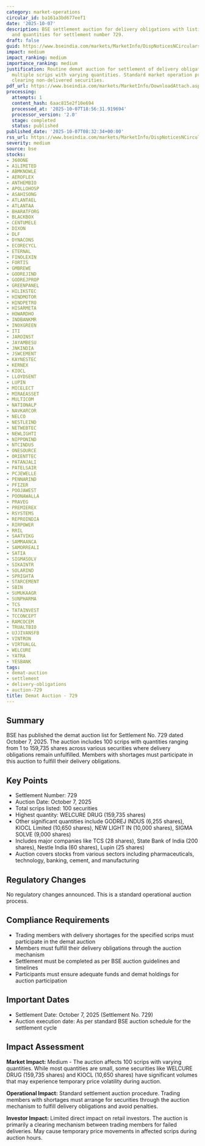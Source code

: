 ```yaml
---
category: market-operations
circular_id: ba161a3bd677eef1
date: '2025-10-07'
description: BSE settlement auction for delivery obligations with listing of scrips
  and quantities for settlement number 729.
draft: false
guid: https://www.bseindia.com/markets/MarketInfo/DispNoticesNCirculars.aspx?Noticeid={E22F73D3-3DB9-4115-A03B-6B7172EF57B1}&noticeno=20251007-9&dt=10/07/2025&icount=9&totcount=79&flag=0
impact: medium
impact_ranking: medium
importance_ranking: medium
justification: Routine demat auction for settlement of delivery obligations affecting
  multiple scrips with varying quantities. Standard market operation procedure for
  clearing non-delivered securities.
pdf_url: https://www.bseindia.com/markets/MarketInfo/DownloadAttach.aspx?id=20251007-9&attachedId=79b64161-f837-4c55-bf4b-ff4f5bf1203d
processing:
  attempts: 1
  content_hash: 6aac815e2f10e694
  processed_at: '2025-10-07T18:56:31.919694'
  processor_version: '2.0'
  stage: completed
  status: published
published_date: '2025-10-07T08:32:34+00:00'
rss_url: https://www.bseindia.com/markets/MarketInfo/DispNoticesNCirculars.aspx?Noticeid={E22F73D3-3DB9-4115-A03B-6B7172EF57B1}&noticeno=20251007-9&dt=10/07/2025&icount=9&totcount=79&flag=0
severity: medium
source: bse
stocks:
- 360ONE
- A1LIMITED
- ABMKNOWLE
- AEROFLEX
- ANTHEMBIO
- APOLLOHOSP
- ASAHISONG
- ATLANTAEL
- ATLANTAA
- BHARATFORG
- BLACKBOX
- CENTUMELE
- DIXON
- DLF
- DYNACONS
- ECORECYCL
- ETERNAL
- FINOLEXIN
- FORTIS
- GMBREWE
- GODREJIND
- GODREJPROP
- GREENPANEL
- HILIKSTEC
- HINDMOTOR
- HINDPETRO
- HISARMETA
- HOWARDHO
- INDBANKMR
- INOXGREEN
- ITI
- JAROINST
- JAYAMBESU
- JNKINDIA
- JSWCEMENT
- KAYNESTEC
- KERNEX
- KIOCL
- LLOYDSENT
- LUPIN
- MICELECT
- MIRAEASSET
- MULTICOM
- NATIONALP
- NAVKARCOR
- NELCO
- NESTLEIND
- NETWEBTEC
- NEWLIGHTI
- NIPPONIND
- NTCINDUS
- ONESOURCE
- ORIENTTEC
- PATANJALI
- PATELSAIR
- PCJEWELLE
- PENNARIND
- PFIZER
- POOJAWEST
- POONAWALLA
- PRAVEG
- PREMIEREX
- RSYSTEMS
- REPROINDIA
- RIRPOWER
- RRIL
- SAATVIKG
- SAMMAANCA
- SAMORREALI
- SATIA
- SIGMASOLV
- SIKAINTR
- SOLARIND
- SPRIGHTA
- STARCEMENT
- SBIN
- SUMUKAAGR
- SUNPHARMA
- TCS
- TATAINVEST
- TCCONCEPT
- RAMCOCEM
- TRUALTBIO
- UJJIVANSFB
- VINTRON
- VIRTUALGL
- WELCURE
- YATRA
- YESBANK
tags:
- demat-auction
- settlement
- delivery-obligations
- auction-729
title: Demat Auction - 729
---
```


## Summary

BSE has published the demat auction list for Settlement No. 729 dated October 7, 2025. The auction includes 100 scrips with quantities ranging from 1 to 159,735 shares across various securities where delivery obligations remain unfulfilled. Members with shortages must participate in this auction to fulfill their delivery obligations.

## Key Points

- Settlement Number: 729
- Auction Date: October 7, 2025
- Total scrips listed: 100 securities
- Highest quantity: WELCURE DRUG (159,735 shares)
- Other significant quantities include GODREJ INDUS (6,255 shares), KIOCL Limited (10,650 shares), NEW LIGHT IN (10,000 shares), SIGMA SOLVE (9,000 shares)
- Includes major companies like TCS (28 shares), State Bank of India (200 shares), Nestle India (60 shares), Lupin (25 shares)
- Auction covers stocks from various sectors including pharmaceuticals, technology, banking, cement, and manufacturing

## Regulatory Changes

No regulatory changes announced. This is a standard operational auction process.

## Compliance Requirements

- Trading members with delivery shortages for the specified scrips must participate in the demat auction
- Members must fulfill their delivery obligations through the auction mechanism
- Settlement must be completed as per BSE auction guidelines and timelines
- Participants must ensure adequate funds and demat holdings for auction participation

## Important Dates

- Settlement Date: October 7, 2025 (Settlement No. 729)
- Auction execution date: As per standard BSE auction schedule for the settlement cycle

## Impact Assessment

**Market Impact:** Medium - The auction affects 100 scrips with varying quantities. While most quantities are small, some securities like WELCURE DRUG (159,735 shares) and KIOCL (10,650 shares) have significant volumes that may experience temporary price volatility during auction.

**Operational Impact:** Standard settlement auction procedure. Trading members with shortages must arrange for securities through the auction mechanism to fulfill delivery obligations and avoid penalties.

**Investor Impact:** Limited direct impact on retail investors. The auction is primarily a clearing mechanism between trading members for failed deliveries. May cause temporary price movements in affected scrips during auction hours.